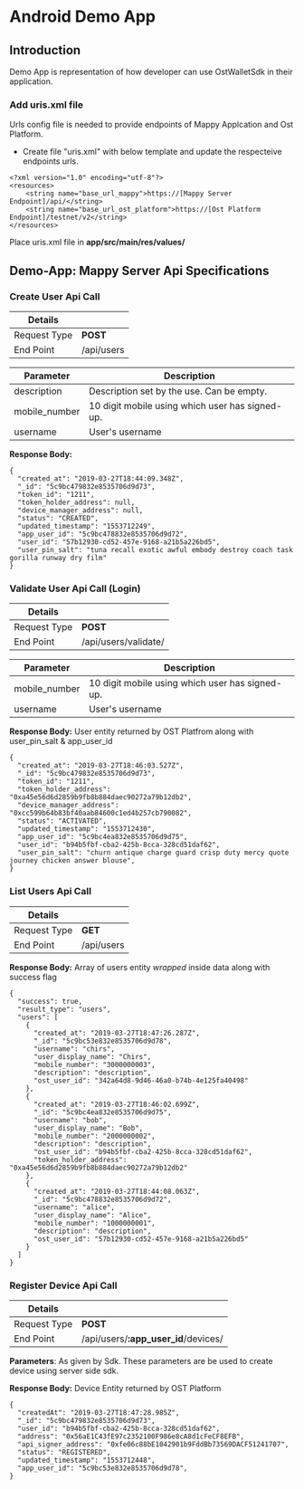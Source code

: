 # Android Demo App

## Introduction

Demo App is representation of how developer can use OstWalletSdk in their application.



### Add uris.xml file
Urls config file is needed to provide endpoints of Mappy Applcation and Ost Platform.</br>
 - Create file "uris.xml" with below template and update the respecteive endpoints urls.
```
<?xml version="1.0" encoding="utf-8"?>
<resources>
    <string name="base_url_mappy">https://[Mappy Server Endpoint]/api/</string>
    <string name="base_url_ost_platform">https://[Ost Platform Endpoint]/testnet/v2</string>
</resources>
```
Place uris.xml file in <b>app/src/main/res/values/</b>


## Demo-App: Mappy Server Api Specifications 

### Create User Api Call

| Details      |            |
|--------------|------------|
| Request Type | **POST**   |
| End Point    | /api/users |



| Parameter     | Description                                         |
|---------------|-----------------------------------------------------|
| description   | Description set by the use. Can be empty.           | 
| mobile_number | 10 digit mobile using which user has signed-up.     |
| username      | User's username                                     |



**Response Body:**
```
{
  "created_at": "2019-03-27T18:44:09.348Z",
  "_id": "5c9bc479832e8535706d9d73",
  "token_id": "1211",
  "token_holder_address": null,
  "device_manager_address": null,
  "status": "CREATED",
  "updated_timestamp": "1553712249",
  "app_user_id": "5c9bc478832e8535706d9d72",
  "user_id": "57b12930-cd52-457e-9168-a21b5a226bd5",
  "user_pin_salt": "tuna recall exotic awful embody destroy coach task gorilla runway dry film"
}
```

### Validate User Api Call (Login)

| Details      |                                  |
|--------------|----------------------------------|
| Request Type | **POST**                         |
| End Point    | /api/users/validate/             |

| Parameter     | Description                                     |
|---------------|-------------------------------------------------|
| mobile_number | 10 digit mobile using which user has signed-up. |
| username      | User's username                                 |

**Response Body:** User entity returned by OST Platfrom along with user_pin_salt & app_user_id
```
{
  "created_at": "2019-03-27T18:46:03.527Z",
  "_id": "5c9bc479832e8535706d9d73",
  "token_id": "1211",
  "token_holder_address": "0xa45e56d6d2859b9fb8b884daec90272a79b12db2",
  "device_manager_address": "0xcc599b64b83bf40aab84600c1ed4b257cb790082",
  "status": "ACTIVATED",
  "updated_timestamp": "1553712430",
  "app_user_id": "5c9bc4ea832e8535706d9d75",
  "user_id": "b94b5fbf-cba2-425b-8cca-328cd51daf62",
  "user_pin_salt": "churn antique charge guard crisp duty mercy quote journey chicken answer blouse",
}
```

### List Users Api Call
| Details      |            |
|--------------|------------|
| Request Type | **GET**    |
| End Point    | /api/users |

**Response Body:** Array of users entity *wrapped* inside data along with success flag
```
{
  "success": true,
  "result_type": "users",
  "users": [
    {
      "created_at": "2019-03-27T18:47:26.287Z",
      "_id": "5c9bc53e832e8535706d9d78",
      "username": "chirs",
      "user_display_name": "Chirs",
      "mobile_number": "3000000003",
      "description": "description",
      "ost_user_id": "342a64d8-9d46-46a0-b74b-4e125fa40498"
    },
    {
      "created_at": "2019-03-27T18:46:02.699Z",
      "_id": "5c9bc4ea832e8535706d9d75",
      "username": "bob",
      "user_display_name": "Bob",
      "mobile_number": "2000000002",
      "description": "description",
      "ost_user_id": "b94b5fbf-cba2-425b-8cca-328cd51daf62",
      "token_holder_address": "0xa45e56d6d2859b9fb8b884daec90272a79b12db2"
    },
    {
      "created_at": "2019-03-27T18:44:08.063Z",
      "_id": "5c9bc478832e8535706d9d72",
      "username": "alice",
      "user_display_name": "Alice",
      "mobile_number": "1000000001",
      "description": "description",
      "ost_user_id": "57b12930-cd52-457e-9168-a21b5a226bd5"
    }
  ]
}
```




### Register Device Api Call
| Details      |                                  |
|--------------|----------------------------------|
| Request Type | **POST**                         |
| End Point    | /api/users/**:app_user_id**/devices/ |

**Parameters**: As given by Sdk. These parameters are be used to create device using server side sdk.

**Response Body:** Device Entity returned by OST Platform

```
{
  "createdAt": "2019-03-27T18:47:28.985Z",
  "_id": "5c9bc479832e8535706d9d73",
  "user_id": "b94b5fbf-cba2-425b-8cca-328cd51daf62",
  "address": "0x56aE1C43fE97c2352100F986e8cA8d1cFeCF8EFB",
  "api_signer_address": "0xfe06c88bE1042901b9FddBb73569DACF51241707",
  "status": "REGISTERED",
  "updated_timestamp": "1553712448",
  "app_user_id": "5c9bc53e832e8535706d9d78",
}
```

